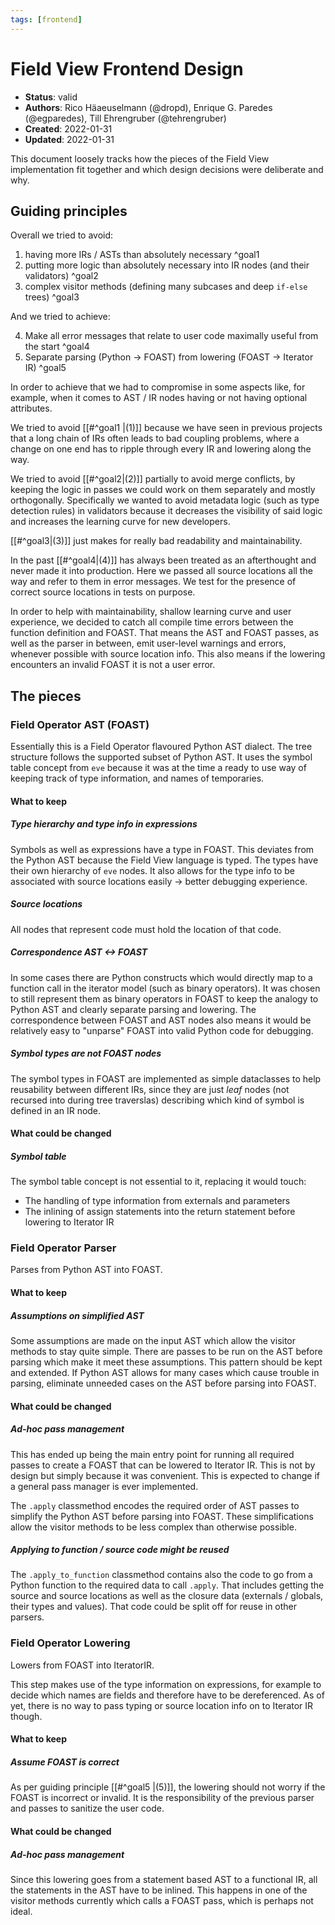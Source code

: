 ```yaml
---
tags: [frontend]
---
```


# Field View Frontend Design

- **Status**: valid
- **Authors**: Rico Häaeuselmann (@dropd), Enrique G. Paredes (@egparedes), Till Ehrengruber (@tehrengruber)
- **Created**: 2022-01-31
- **Updated**: 2022-01-31

This document loosely tracks how the pieces of the Field View implementation fit together and which design decisions were deliberate and why.


## Guiding principles

Overall we tried to avoid:

1. having more IRs / ASTs than absolutely necessary ^goal1
2. putting more logic than absolutely necessary into IR nodes (and their validators) ^goal2
3. complex visitor methods (defining many subcases and deep `if-else` trees) ^goal3

And we tried to achieve:

4. Make all error messages that relate to user code maximally useful from the start ^goal4
5. Separate parsing (Python -> FOAST) from lowering (FOAST -> Iterator IR) ^goal5

In order to achieve that we had to compromise in some aspects like, for example, when it comes to AST / IR nodes having or not having optional attributes.

We tried to avoid [[#^goal1 |(1)]] because we have seen in previous projects that a long chain of IRs often leads to bad coupling problems, where a change on one end has to ripple through every IR and lowering along the way. 

We tried to avoid [[#^goal2|(2)]] partially to avoid merge conflicts, by keeping the logic in passes we could work on them separately and mostly orthogonally. Specifically we wanted to avoid metadata logic (such as type detection rules) in validators because it decreases the visibility of said logic and increases the learning curve for new developers.

[[#^goal3|(3)]] just makes for really bad readability and maintainability.

In the past [[#^goal4|(4)]] has always been treated as an afterthought and never made it into production. Here we passed all source locations all the way and refer to them in error messages. We test for the presence of correct source locations in tests on purpose.

In order to help with maintainability, shallow learning curve and user experience, we decided to catch all compile time errors between the function definition and FOAST. That means the AST and FOAST passes, as well as the parser in between, emit user-level warnings and errors, whenever possible with source location info. This also means if the lowering encounters an invalid FOAST it is not a user error.


## The pieces

### Field Operator AST (FOAST)
Essentially this is a Field Operator flavoured Python AST dialect. The tree structure follows the supported subset of Python AST. It uses the symbol table concept from `eve` because it was at the time a ready to use way of keeping track of type information, and names of temporaries.

#### What to keep
##### Type hierarchy and type info in expressions
Symbols as well as expressions have a type in FOAST. This deviates from the Python AST because the Field View language is typed. The types have their own hierarchy of `eve` nodes. It also allows for the type info to be associated with source locations easily -> better debugging experience.

##### Source locations
All nodes that represent code must hold the location of that code.

##### Correspondence AST <-> FOAST
In some cases there are Python constructs which would directly map to a function call in the iterator model (such as binary operators). It was chosen to still represent them as binary operators in FOAST to keep the analogy to Python AST and clearly separate parsing and lowering. The correspondence between FOAST and AST nodes also means it would be relatively easy to "unparse" FOAST into valid Python code for debugging.

##### Symbol types are not FOAST nodes
The symbol types in FOAST are implemented as simple dataclasses to help reusability between different IRs, since they are just _leaf_ nodes (not recursed into during tree traverslas) describing which kind of symbol is defined in an IR node.

#### What could be changed
##### Symbol table
The symbol table concept is not essential to it, replacing it would touch:
* The handling of type information from externals and parameters
* The inlining of assign statements into the return statement before lowering to Iterator IR

### Field Operator Parser
Parses from Python AST into FOAST.

#### What to keep
##### Assumptions on simplified AST
Some assumptions are made on the input AST which allow the visitor methods to stay quite simple. There are passes to be run on the AST before parsing which make it meet these assumptions. This pattern should be kept and extended. If Python AST allows for many cases which cause trouble in parsing, eliminate unneeded cases on the AST before parsing into FOAST.

#### What could be changed
##### Ad-hoc pass management
This has ended up being the main entry point for running all required passes to create a FOAST that can be lowered to Iterator IR. This is not by design but simply because it was convenient. This is expected to change if a general pass manager is ever implemented.

The `.apply` classmethod encodes the required order of AST passes to simplify the Python AST before parsing into FOAST. These simplifications allow the visitor methods to be less complex than otherwise possible.

##### Applying to function / source code might be reused
The `.apply_to_function` classmethod contains also the code to go from a Python function to the required data to call `.apply`. That includes getting the source and source locations as well as the closure data (externals / globals, their types and values). That code could be split off for reuse in other parsers.

### Field Operator Lowering
Lowers from FOAST into IteratorIR.

This step makes use of the type information on expressions, for example to decide which names are fields and therefore have to be dereferenced. As of yet, there is no way to pass typing or source location info on to Iterator IR though.

#### What to keep
##### Assume FOAST is correct
As per guiding principle [[#^goal5 |(5)]], the lowering should not worry if the FOAST is incorrect or invalid. It is the responsibility of the previous parser and passes to sanitize the user code.

#### What could be changed
##### Ad-hoc pass management
Since this lowering goes from a statement based AST to a functional IR, all the statements in the AST have to be inlined. This happens in one of the visitor methods currently which calls a FOAST pass, which is perhaps not ideal.


